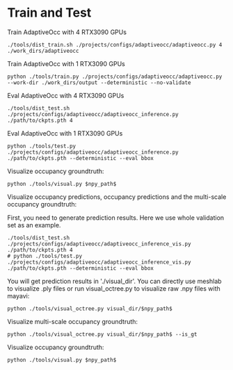 # Train and Test

Train AdaptiveOcc with 4 RTX3090 GPUs 
```
./tools/dist_train.sh ./projects/configs/adaptiveocc/adaptiveocc.py 4  ./work_dirs/adaptiveocc
```

Train AdaptiveOcc with 1 RTX3090 GPUs 
```
python ./tools/train.py ./projects/configs/adaptiveocc/adaptiveocc.py --work-dir ./work_dirs/output --deterministic --no-validate
```

Eval AdaptiveOcc with 4 RTX3090 GPUs
```
./tools/dist_test.sh ./projects/configs/adaptiveocc/adaptiveocc_inference.py ./path/to/ckpts.pth 4
```

Eval AdaptiveOcc with 1 RTX3090 GPUs
```
python ./tools/test.py ./projects/configs/adaptiveocc/adaptiveocc_inference.py ./path/to/ckpts.pth --deterministic --eval bbox
```

Visualize occupancy groundtruth:
```
python ./tools/visual.py $npy_path$
```

Visualize occupancy predictions, occupancy predictions and the multi-scale occupancy groundtruth:

First, you need to generate prediction results. Here we use whole validation set as an example.
```
./tools/dist_test.sh ./projects/configs/adaptiveocc/adaptiveocc_inference_vis.py ./path/to/ckpts.pth 4
# python ./tools/test.py ./projects/configs/adaptiveocc/adaptiveocc_inference_vis.py ./path/to/ckpts.pth --deterministic --eval bbox
```
You will get prediction results in './visual_dir'. You can directly use meshlab to visualize .ply files or run visual_octree.py to visualize raw .npy files with mayavi:
```
python ./tools/visual_octree.py visual_dir/$npy_path$
```

Visualize multi-scale occupancy groundtruth:
```
python ./tools/visual_octree.py visual_dir/$npy_path$ --is_gt
```

Visualize occupancy groundtruth:
```
python ./tools/visual.py $npy_path$
```